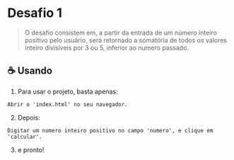 # Desafio 1

> O desafio consistem em, a partir da entrada de um número inteiro positivo pelo usuário, será retornado a somatória de todos os valores inteiro divisíveis por 3 ou 5, inferior ao numero passado.


## ☕ Usando

1) Para usar o projeto, basta apenas:

```
Abrir o 'index.html' no seu navegador.
```

2) Depois:

```
Digitar um numero inteiro positivo no campo 'numero', e clique em 'calcular'.
```
3) e pronto!
